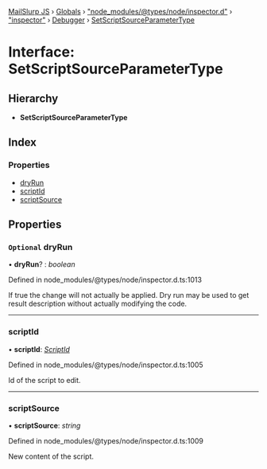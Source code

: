 [MailSlurp JS](../README.md) › [Globals](../globals.md) › ["node_modules/@types/node/inspector.d"](../modules/_node_modules__types_node_inspector_d_.md) › ["inspector"](../modules/_node_modules__types_node_inspector_d_._inspector_.md) › [Debugger](../modules/_node_modules__types_node_inspector_d_._inspector_.debugger.md) › [SetScriptSourceParameterType](_node_modules__types_node_inspector_d_._inspector_.debugger.setscriptsourceparametertype.md)

# Interface: SetScriptSourceParameterType

## Hierarchy

* **SetScriptSourceParameterType**

## Index

### Properties

* [dryRun](_node_modules__types_node_inspector_d_._inspector_.debugger.setscriptsourceparametertype.md#optional-dryrun)
* [scriptId](_node_modules__types_node_inspector_d_._inspector_.debugger.setscriptsourceparametertype.md#scriptid)
* [scriptSource](_node_modules__types_node_inspector_d_._inspector_.debugger.setscriptsourceparametertype.md#scriptsource)

## Properties

### `Optional` dryRun

• **dryRun**? : *boolean*

Defined in node_modules/@types/node/inspector.d.ts:1013

 If true the change will not actually be applied. Dry run may be used to get result description without actually modifying the code.

___

###  scriptId

• **scriptId**: *[ScriptId](../modules/_node_modules__types_node_inspector_d_._inspector_.runtime.md#scriptid)*

Defined in node_modules/@types/node/inspector.d.ts:1005

Id of the script to edit.

___

###  scriptSource

• **scriptSource**: *string*

Defined in node_modules/@types/node/inspector.d.ts:1009

New content of the script.
